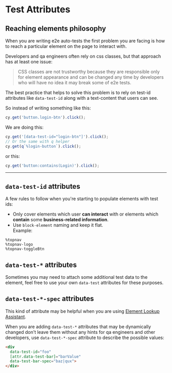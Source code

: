 # Test Attributes
## Reaching elements philosophy
When you are writing e2e auto-tests the first problem you are facing
is how to reach a particular element on the page to interact with.

Developers and qa engineers often rely on css classes, but that approach has at least one issue:

> CSS classes are not trustworthy because they are
responsible only for element appearance and can be changed any time by developers who will have no idea it may break some of e2e tests.

The best practice that helps to solve this problem is to rely on test-id attributes like `data-test-id` along with a text-content that users can see.

So instead of writing something like this:
```ts
cy.get('button.login-btn').click();
```
We are doing this:
```ts
cy.get('[data-test-id="login-btn"]').click();
// Or the same with q helper
cy.get(q`%login-button`).click();
```
or this:
```ts
cy.get('button:contains(Login)').click();
```
---

## `data-test-id` attributes

A few rules to follow when you're starting to populate elements with test ids:
- Only cover elements which user **can interact** with 
  or elements which **contain** some **business-related information**.
- Use `block-element` naming and keep it flat. \
Example:
```
%topnav
%topnav-logo
%topnav-toggleBtn
```

## `data-test-*` attributes
Sometimes you may need to attach some additional test data to the element, 
feel free to use your own `data-test` attributes for these purposes.

## `data-test-*-spec` attributes
This kind of attribute may be helpful when you are using [Element Lookup Assistant](https://github.com/FletcherTools/e2e-toolkit-ela).

When you are adding `data-test-*` attributes that may be dynamically changed 
don't leave them without any hints for qa engineers and other developers, 
use `data-test-*-spec` attribute to describe the possible values:
```html
<div
  data-test-id="foo"
  [attr.data-test-bar]="barValue"
  data-test-bar-spec="baz|qux">
</div>
```



